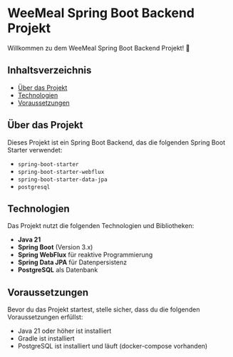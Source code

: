 # WeeMeal Spring Boot Backend Projekt

Willkommen zu dem WeeMeal Spring Boot Backend Projekt! 🚀

## Inhaltsverzeichnis
- [Über das Projekt](#über-das-projekt)
- [Technologien](#technologien)
- [Voraussetzungen](#voraussetzungen)

## Über das Projekt
Dieses Projekt ist ein Spring Boot Backend, das die folgenden Spring Boot Starter verwendet:
- `spring-boot-starter`
- `spring-boot-starter-webflux`
- `spring-boot-starter-data-jpa`
- `postgresql`

## Technologien
Das Projekt nutzt die folgenden Technologien und Bibliotheken:
- **Java 21**
- **Spring Boot** (Version 3.x)
- **Spring WebFlux** für reaktive Programmierung
- **Spring Data JPA** für Datenpersistenz
- **PostgreSQL** als Datenbank

## Voraussetzungen
Bevor du das Projekt startest, stelle sicher, dass du die folgenden Voraussetzungen erfüllst:
- Java 21 oder höher ist installiert
- Gradle ist installiert
- PostgreSQL ist installiert und läuft (docker-compose vorhanden)

